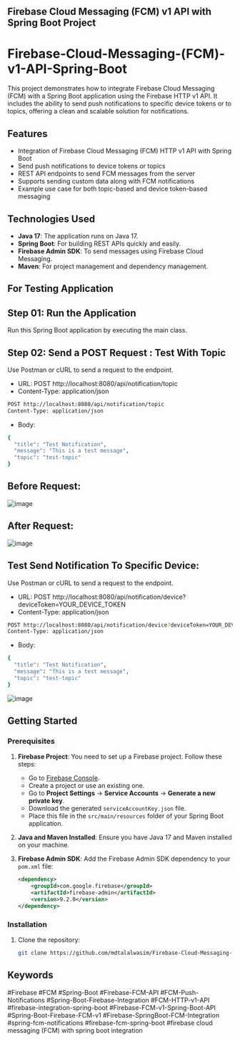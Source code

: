 ## Firebase Cloud Messaging (FCM) v1 API with Spring Boot Project
# Firebase-Cloud-Messaging-(FCM)-v1-API-Spring-Boot
This project demonstrates how to integrate Firebase Cloud Messaging (FCM) with a Spring Boot application using the Firebase HTTP v1 API. It includes the ability to send push notifications to specific device tokens or to topics, offering a clean and scalable solution for notifications.

## Features
- Integration of Firebase Cloud Messaging (FCM) HTTP v1 API with Spring Boot
- Send push notifications to device tokens or topics
- REST API endpoints to send FCM messages from the server
- Supports sending custom data along with FCM notifications
- Example use case for both topic-based and device token-based messaging

## Technologies Used
- **Java 17**: The application runs on Java 17.
- **Spring Boot**: For building REST APIs quickly and easily.
- **Firebase Admin SDK**: To send messages using Firebase Cloud Messaging.
- **Maven**: For project management and dependency management.

## For Testing Application
## Step 01: Run the Application
Run this Spring Boot application by executing the main class.
## Step 02: Send a POST Request : Test With Topic
Use Postman or cURL to send a request to the endpoint.

- URL: POST http://localhost:8080/api/notification/topic
- Content-Type: application/json
```bash
POST http://localhost:8080/api/notification/topic
Content-Type: application/json

```
- Body:
```bash
{
  "title": "Test Notification",
  "message": "This is a test message",
  "topic": "test-topic"
}

```
## Before Request:
![image](https://github.com/user-attachments/assets/30b13a65-983d-44d3-9d12-49c9192b1055)
## After Request:
![image](https://github.com/user-attachments/assets/8203b6c2-344e-4c53-a280-0f892bf018db)


## Test Send Notification To Specific Device:
Use Postman or cURL to send a request to the endpoint.

- URL: POST http://localhost:8080/api/notification/device?deviceToken=YOUR_DEVICE_TOKEN
- Content-Type: application/json
```bash
POST http://localhost:8080/api/notification/device?deviceToken=YOUR_DEVICE_TOKEN
Content-Type: application/json

```
- Body:
```bash
{
  "title": "Test Notification",
  "message": "This is a test message",
  "topic": "test-topic"
}

```
![image](https://github.com/user-attachments/assets/024074c8-6434-47ba-99f9-8d320f587807)

## Getting Started

### Prerequisites
1. **Firebase Project**: You need to set up a Firebase project. Follow these steps:
    - Go to [Firebase Console](https://console.firebase.google.com/).
    - Create a project or use an existing one.
    - Go to **Project Settings** -> **Service Accounts** -> **Generate a new private key**.
    - Download the generated `serviceAccountKey.json` file.
    - Place this file in the `src/main/resources` folder of your Spring Boot application.
   
2. **Java and Maven Installed**: Ensure you have Java 17 and Maven installed on your machine.

3. **Firebase Admin SDK**: Add the Firebase Admin SDK dependency to your `pom.xml` file:
    ```xml
    <dependency>
        <groupId>com.google.firebase</groupId>
        <artifactId>firebase-admin</artifactId>
        <version>9.2.0</version>
    </dependency>
    ```

### Installation
1. Clone the repository:
   ```bash
   git clone https://github.com/mdtalalwasim/Firebase-Cloud-Messaging-FCM-v1-API-Spring-boot.git


## Keywords
#Firebase 
#FCM 
#Spring-Boot 
#Firebase-FCM-API 
#FCM-Push-Notifications 
#Spring-Boot-Firebase-Integration 
#FCM-HTTP-v1-API
#firebase-integration-spring-boot
#Firebase-FCM-v1-Spring-Boot-API
#Spring-Boot-Firebase-FCM-v1
#Firebase-SpringBoot-FCM-Integration
#spring-fcm-notifications
#firebase-fcm-spring-boot
#firebase cloud messaging (FCM) with spring boot integration






